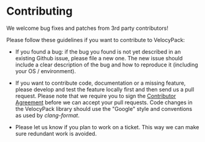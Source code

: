 Contributing
============

We welcome bug fixes and patches from 3rd party contributors! 

Please follow these guidelines if you want to contribute to VelocyPack:

* If you found a bug: if the bug you found is not yet described in an existing
  Github issue, please file a new one. The new issue should include a clear
  description of the bug and how to reproduce it (including your OS / environment).

* If you want to contribute code, documentation or a  missing feature, please 
  develop and test the feature locally first and then send us a pull request.
  Please note that we require you to sign the [Contributor Agreement](https://www.arangodb.com/documents/cla.pdf)
  before we can accept your pull requests.
  Code changes in the VelocyPack library should use the "Google" style and
  conventions as used by *clang-format*. 

* Please let us know if you plan to work on a ticket. This way we can make sure
  redundant work is avoided.
